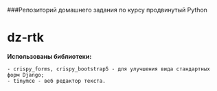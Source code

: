 ###Репозиторий домашнего задания по курсу продвинутый Python
# dz-rtk

**Использованы библиотеки:**

    - crispy_forms, crispy_bootstrap5 - для улучшения вида стандартных форм Django;
    - tinymce - веб редактор текста.


